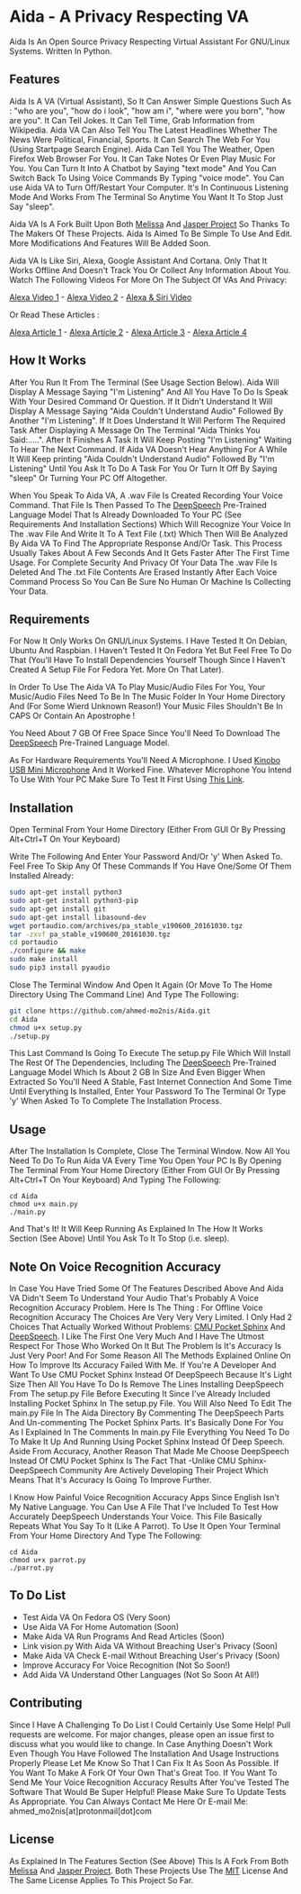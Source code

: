 # Aida - A Privacy Respecting VA

Aida Is An Open Source Privacy Respecting Virtual Assistant For GNU/Linux Systems. Written In Python.

## Features

Aida Is A VA (Virtual Assistant), So It Can Answer Simple Questions Such As : "who are you", "how do i look", "how am i", "where were you born", "how are you". It Can Tell Jokes. It Can Tell Time, Grab Information from Wikipedia. Aida VA Can Also Tell You The Latest Headlines Whether The News Were Political, Financial, Sports. It Can Search The Web For You (Using Startpage Search Engine). Aida Can Tell You The Weather, Open Firefox Web Browser For You. It Can Take Notes Or Even Play Music For You. You Can Turn It Into A Chatbot by Saying "text mode" And You Can Switch Back To Using Voice Commands By Typing "voice mode". You Can use Aida VA to Turn Off/Restart Your Computer. It's In Continuous Listening Mode And Works From The Terminal So Anytime You Want It To Stop Just Say "sleep".

Aida VA Is A Fork Built Upon Both [Melissa](https://github.com/Melissa-AI) And [Jasper Project](https://github.com/jasperproject) So Thanks To The Makers Of These Projects. Aida Is Aimed To Be Simple To Use And Edit. More Modifications And Features Will Be Added Soon.

Aida VA Is Like Siri, Alexa, Google Assistant And Cortana. Only That It Works Offline And Doesn't Track You Or Collect Any Information About You. Watch The Following Videos For More On The Subject Of VAs And Privacy:

[Alexa Video 1](https://www.youtube.com/watch?v=tBd7LTmWaqU) - 
[Alexa Video 2](https://www.youtube.com/watch?v=pnD6vFaWp2k) - 
[Alexa & Siri Video](https://www.youtube.com/watch?v=ZfxA4NpwVBw)

Or Read These Articles :

[Alexa Article 1](https://thenextweb.com/artificial-intelligence/2018/05/24/amazon-cant-explain-why-alexa-recorded-and-shared-a-private-conversation/) - 
[Alexa Article 2](https://www.nytimes.com/2018/05/25/business/amazon-alexa-conversation-shared-echo.html?smid=tw-nytimes&smtyp=cur) - 
[Alexa Article 3](https://boingboing.net/2018/08/12/alexa-bob-carol.html) - 
[Alexa Article 4](https://www.wired.com/story/hackers-turn-amazon-echo-into-spy-bug/)

## How It Works

After You Run It From The Terminal (See Usage Section Below). Aida Will Display A Message Saying "I'm Listening" And All You Have To Do Is Speak With Your Desired Command Or Question. If It Didn't Understand It Will Display A Message Saying "Aida Couldn't Understand Audio" Followed By Another "I'm Listening". If It Does Understand It Will Perform The Required Task After Displaying A Message On The Terminal "Aida Thinks You Said:.....". After It Finishes A Task It Will Keep Posting "I'm Listening" Waiting To Hear The Next Command. If Aida VA Doesn't Hear Anything For A While It Will Keep printing "Aida Couldn't Understand Audio" Followed By "I'm Listening" Until You Ask It To Do A Task For You Or Turn It Off By Saying "sleep" Or Turning Your PC Off Altogether.

When You Speak To Aida VA, A .wav File Is Created Recording Your Voice Command. That File Is Then Passed To The [DeepSpeech](https://github.com/mozilla/DeepSpeech/) Pre-Trained Language Model That Is Already Downloaded To Your PC (See Requirements And Installation Sections) Which Will Recognize Your Voice In The .wav File And Write It To A Text File (.txt) Which Then Will Be Analyzed By Aida VA To Find The Appropriate Response And/Or Task. This Process Usually Takes About A Few Seconds And It Gets Faster After The First Time Usage. For Complete Security And Privacy Of Your Data The .wav File Is Deleted And The .txt File Contents Are Erased Instantly After Each Voice Command Process So You Can Be Sure No Human Or Machine Is Collecting Your Data.

## Requirements

For Now It Only Works On GNU/Linux Systems. I Have Tested It On Debian, Ubuntu And Raspbian. I Haven't Tested It On Fedora Yet But Feel Free To Do That (You'll Have To Install Dependencies Yourself Though Since I Haven't Created A Setup File For Fedora Yet. More On That Later).

In Order To Use The Aida VA To Play Music/Audio Files For You, Your Music/Audio Files Need To Be In The Music Folder In Your Home Directory And (For Some Wierd Unknown Reason!) Your Music Files Shouldn't Be In CAPS Or Contain An Apostrophe !

You Need About 7 GB Of Free Space Since You'll Need To Download The [DeepSpeech](https://github.com/mozilla/DeepSpeech/) Pre-Trained Language Model.

As For Hardware Requirements You'll Need A Microphone. I Used [Kinobo USB Mini Microphone](https://www.amazon.com/Kinobo-Microphone-Desktop-Recognition-Software/dp/B00IR8R7WQ) And It Worked Fine. Whatever Microphone You Intend To Use With Your PC Make Sure To Test It First Using [This Link](https://www.onlinemictest.com/).


## Installation

Open Terminal From Your Home Directory (Either From GUI Or By Pressing Alt+Ctrl+T On Your Keyboard)

Write The Following And Enter Your Password And/Or 'y' When Asked To. Feel Free To Skip Any Of These Commands If You Have One/Some Of Them Installed Already:

```bash
sudo apt-get install python3
sudo apt-get install python3-pip
sudo apt-get install git
sudo apt-get install libasound-dev
wget portaudio.com/archives/pa_stable_v190600_20161030.tgz
tar -zxvf pa_stable_v190600_20161030.tgz
cd portaudio
./configure && make
sudo make install
sudo pip3 install pyaudio
```

Close The Terminal Window And Open It Again (Or Move To The Home Directory Using The Command Line) And Type The Following:

```bash
git clone https://github.com/ahmed-mo2nis/Aida.git
cd Aida
chmod u+x setup.py
./setup.py
```
This Last Command Is Going To Execute The setup.py File Which Will Install The Rest Of The Dependencies, Including The [DeepSpeech](https://github.com/mozilla/DeepSpeech/) Pre-Trained Language Model Which Is About 2 GB In Size And Even Bigger When Extracted So You'll Need A Stable, Fast Internet Connection And Some Time Until Everything Is Installed, Enter Your Password To The Terminal Or Type 'y' When Asked To To Complete The Installation Process.

## Usage

After The Installation Is Complete, Close The Terminal Window. Now All You Need To Do To Run Aida VA Every Time You Open Your PC Is By Opening The Terminal From Your Home Directory (Either From GUI Or By Pressing Alt+Ctrl+T On Your Keyboard)  And Typing The Following: 

```
cd Aida
chmod u+x main.py
./main.py
```
And That's It! It Will Keep Running As Explained In The How It Works Section (See Above) Until You Ask To It To Stop (i.e. sleep).

## Note On Voice Recognition Accuracy

In Case You Have Tried Some Of The Features Described Above And Aida VA Didn't Seem To Understand Your Audio That's Probably A Voice Recognition Accuracy Problem. Here Is The Thing : For Offline Voice Recognition Accuracy The Choices Are Very Very Very Limited. I Only Had 2 Choices That Actually Worked Without Problems: [CMU Pocket Sphinx](https://cmusphinx.github.io/wiki/download/) And [DeepSpeech](https://github.com/mozilla/DeepSpeech/). I Like The First One Very Much And I Have The Utmost Respect For Those Who Worked On It But The Problem Is It's Accuracy Is Just Very Poor! And For Some Reason All The Methods Explained Online On How To Improve Its Accuracy  Failed With Me. If You're A Developer And Want To Use CMU Pocket Sphinx Instead Of DeepSpeech Because It's Light Size Then All You Have To Do Is Remove The Lines Installing DeepSpeech From The setup.py File Before Executing It Since I've Already Included Installing Pocket Sphinx In The setup.py File. You Will Also Need To Edit The main.py File In The Aida Directory By Commenting The DeepSpeech Parts And Un-commenting The Pocket Sphinx Parts. It's Basically Done For You As I Explained In The Comments In main.py File Everything You Need To Do To Make It Up And Running Using Pocket Sphinx Instead Of Deep Speech. Aside From Accuracy, Another Reason That Made Me Choose DeepSpeech Instead Of CMU Pocket Sphinx Is The Fact That -Unlike CMU Sphinx- DeepSpeech Community Are Actively Developing Their Project Which Means That It's Accuracy Is Going To Improve Further.

I Know How Painful Voice Recognition Accuracy Apps Since English Isn't My Native Language. You Can Use A File That I've Included To Test How Accurately DeepSpeech Understands Your Voice. This File Basically Repeats What You Say To It (Like A Parrot). To Use It Open Your Terminal From Your Home Directory And Type The Following:

```
cd Aida
chmod u+x parrot.py
./parrot.py
```

## To Do List
- Test Aida VA On Fedora OS (Very Soon)
- Use Aida VA For Home Automation (Soon)
- Make Aida VA Run Programs And Read Articles (Soon)
- Link vision.py With Aida VA Without Breaching User's Privacy (Soon)
- Make Aida VA Check E-mail Without Breaching User's Privacy (Soon)
- Improve Accuracy For Voice Recognition (Not So Soon!)
- Add Aida VA Understand Other Languages (Not So Soon At All!)

## Contributing
Since I Have A Challenging To Do List I Could Certainly Use Some Help! Pull requests are welcome. For major changes, please open an issue first to discuss what you would like to change. In Case Anything Doesn't Work Even Though You Have Followed The Installation And Usage Instructions Properly Please Let Me Know So That I Can Fix It As Soon As Possible. If You Want To Make A Fork Of Your Own That's Great Too. If You Want To Send Me Your Voice Recognition Accuracy Results After You've Tested The Software That Would Be Super Helpful! Please Make Sure To Update Tests As Appropriate. You Can Always Contact Me Here Or E-mail Me: ahmed_mo2nis[at]protonmail[dot]com

## License
As Explained In The Features Section (See Above) This Is A Fork From Both [Melissa](https://github.com/Melissa-AI) And [Jasper Project](https://github.com/jasperproject). Both These Projects Use The
[MIT](https://choosealicense.com/licenses/mit/) License And The Same License Applies To This Project So Far.
